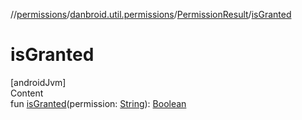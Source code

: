 //[permissions](../../index.md)/[danbroid.util.permissions](../index.md)/[PermissionResult](index.md)/[isGranted](is-granted.md)



# isGranted  
[androidJvm]  
Content  
fun [isGranted](is-granted.md)(permission: [String](https://kotlinlang.org/api/latest/jvm/stdlib/kotlin/-string/index.html)): [Boolean](https://kotlinlang.org/api/latest/jvm/stdlib/kotlin/-boolean/index.html)  



